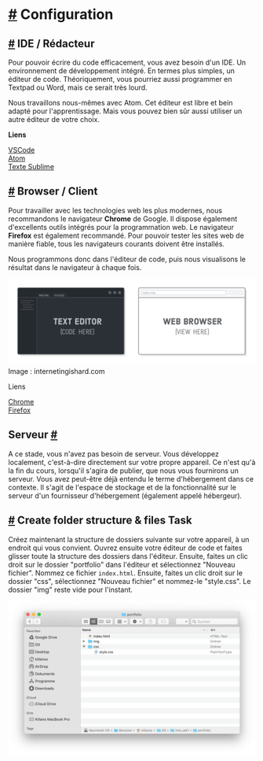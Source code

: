 [#](#setup) Configuration
=================

[#](#ide-editor) IDE / Rédacteur
-----------------------------

Pour pouvoir écrire du code efficacement, vous avez besoin d'un IDE. Un environnement de développement intégré. En termes plus simples, un éditeur de code. Théoriquement, vous pourriez aussi programmer en Textpad ou Word, mais ce serait très lourd.

Nous travaillons nous-mêmes avec Atom. Cet éditeur est libre et bein adapté pour l'apprentissage. Mais vous pouvez bien sûr aussi utiliser un autre éditeur de votre choix.

**Liens**

[VSCode](https://code.visualstudio.com)  
[Atom](https://atom.io)  
[Texte Sublime](https://sublimetext.com)

[#](#browser-client) Browser / Client
-------------------------------------

Pour travailler avec les technologies web les plus modernes, nous recommandons le navigateur **Chrome** de Google. Il dispose également d'excellents outils intégrés pour la programmation web. Le navigateur **Firefox** est également recommandé. Pour pouvoir tester les sites web de manière fiable, tous les navigateurs courants doivent être installés.

Nous programmons donc dans l'éditeur de code, puis nous visualisons le résultat dans le navigateur à chaque fois.

![Editor & Browser](https://github.com/inetis-ch/viscom-cie1/raw/main/asset/img/editor_and_browser.649a9a0d.png) Image : internetingishard.com

Liens

[Chrome](https://www.google.com/intl/fr_ch/chrome/)  
[Firefox](https://www.mozilla.org/fr/firefox/new/)

Serveur [#](#serveur)
-------------------

A ce stade, vous n'avez pas besoin de serveur. Vous développez localement, c'est-à-dire directement sur votre propre appareil. Ce n'est qu'à la fin du cours, lorsqu'il s'agira de publier, que nous vous fournirons un serveur. Vous avez peut-être déjà entendu le terme d'hébergement dans ce contexte. Il s'agit de l'espace de stockage et de la fonctionnalité sur le serveur d'un fournisseur d'hébergement (également appelé hébergeur).

[#](#create-folder-structure-files) Create folder structure & files Task
---------------------------------------------------------------------------------

Créez maintenant la structure de dossiers suivante sur votre appareil, à un endroit qui vous convient. Ouvrez ensuite votre éditeur de code et faites glisser toute la structure des dossiers dans l'éditeur. Ensuite, faites un clic droit sur le dossier "portfolio" dans l'éditeur et sélectionnez "Nouveau fichier". Nommez ce fichier `index.html`. Ensuite, faites un clic droit sur le dossier "css", sélectionnez "Nouveau fichier" et nommez-le "style.css". Le dossier "img" reste vide pour l'instant.

![structure des dossiers](https://github.com/inetis-ch/viscom-cie1/raw/main/asset/img/folder-structure.37d30fa2.png.png)
